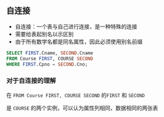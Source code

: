 ## 自连接

+ 自连接：一个表与自己进行连接，是一种特殊的连接
+ 需要给表起别名以示区别
+ 由于所有数学名都是同名属性，因此必须使用别名前缀

```sql
SELECT FIRST.Cname, SECOND.Cname
FROM Course FIRST, COURSE SECOND
WHERE FIRST.Cpno = SECOND.Cno;
```

### 对于自连接的理解

在 `FROM Course FIRST, COURSE SECOND` 的`FIRST` 和 `SECOND` 

是 `COURSE` 的两个实例，可以认为属性列相同，数据相同的两张表